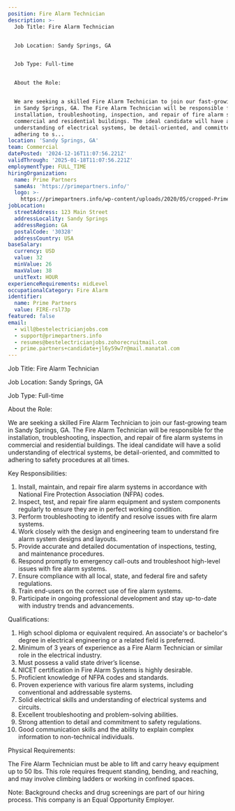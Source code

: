 ```yaml
---
position: Fire Alarm Technician
description: >-
  Job Title: Fire Alarm Technician


  Job Location: Sandy Springs, GA


  Job Type: Full-time


  About the Role:


  We are seeking a skilled Fire Alarm Technician to join our fast-growing team
  in Sandy Springs, GA. The Fire Alarm Technician will be responsible for the
  installation, troubleshooting, inspection, and repair of fire alarm systems in
  commercial and residential buildings. The ideal candidate will have a solid
  understanding of electrical systems, be detail-oriented, and committed to
  adhering to s...
location: 'Sandy Springs, GA'
team: Commercial
datePosted: '2024-12-16T11:07:56.221Z'
validThrough: '2025-01-18T11:07:56.221Z'
employmentType: FULL_TIME
hiringOrganization:
  name: Prime Partners
  sameAs: 'https://primepartners.info/'
  logo: >-
    https://primepartners.info/wp-content/uploads/2020/05/cropped-Prime-Partners-Logo-NO-BG-1-1.png
jobLocation:
  streetAddress: 123 Main Street
  addressLocality: Sandy Springs
  addressRegion: GA
  postalCode: '30328'
  addressCountry: USA
baseSalary:
  currency: USD
  value: 32
  minValue: 26
  maxValue: 38
  unitText: HOUR
experienceRequirements: midLevel
occupationalCategory: Fire Alarm
identifier:
  name: Prime Partners
  value: FIRE-rsl73p
featured: false
email:
  - will@bestelectricianjobs.com
  - support@primepartners.info
  - resumes@bestelectricianjobs.zohorecruitmail.com
  - prime.partners+candidate+jl6y59w7r@mail.manatal.com
---
```




Job Title: Fire Alarm Technician

Job Location: Sandy Springs, GA

Job Type: Full-time

About the Role:

We are seeking a skilled Fire Alarm Technician to join our fast-growing team in Sandy Springs, GA. The Fire Alarm Technician will be responsible for the installation, troubleshooting, inspection, and repair of fire alarm systems in commercial and residential buildings. The ideal candidate will have a solid understanding of electrical systems, be detail-oriented, and committed to adhering to safety procedures at all times.

Key Responsibilities:

1. Install, maintain, and repair fire alarm systems in accordance with National Fire Protection Association (NFPA) codes.
2. Inspect, test, and repair fire alarm equipment and system components regularly to ensure they are in perfect working condition.
3. Perform troubleshooting to identify and resolve issues with fire alarm systems.
4. Work closely with the design and engineering team to understand fire alarm system designs and layouts.
5. Provide accurate and detailed documentation of inspections, testing, and maintenance procedures.
6. Respond promptly to emergency call-outs and troubleshoot high-level issues with fire alarm systems.
7. Ensure compliance with all local, state, and federal fire and safety regulations.
8. Train end-users on the correct use of fire alarm systems.
9. Participate in ongoing professional development and stay up-to-date with industry trends and advancements.

Qualifications:

1. High school diploma or equivalent required. An associate's or bachelor's degree in electrical engineering or a related field is preferred.
2. Minimum of 3 years of experience as a Fire Alarm Technician or similar role in the electrical industry.
3. Must possess a valid state driver’s license.
4. NICET certification in Fire Alarm Systems is highly desirable.
5. Proficient knowledge of NFPA codes and standards.
6. Proven experience with various fire alarm systems, including conventional and addressable systems.
7. Solid electrical skills and understanding of electrical systems and circuits.
8. Excellent troubleshooting and problem-solving abilities.
9. Strong attention to detail and commitment to safety regulations.
10. Good communication skills and the ability to explain complex information to non-technical individuals.

Physical Requirements:

The Fire Alarm Technician must be able to lift and carry heavy equipment up to 50 lbs. This role requires frequent standing, bending, and reaching, and may involve climbing ladders or working in confined spaces. 

Note: Background checks and drug screenings are part of our hiring process. This company is an Equal Opportunity Employer.
